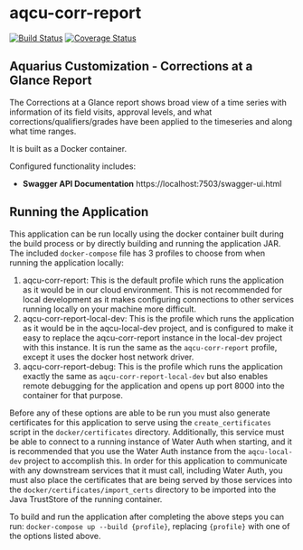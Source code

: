 # aqcu-corr-report


[![Build Status](https://travis-ci.org/USGS-CIDA/aqcu-corr-report.svg?branch=master)](https://travis-ci.org/USGS-CIDA/aqcu-corr-report) [![Coverage Status](https://coveralls.io/repos/github/USGS-CIDA/aqcu-corr-report/badge.svg?branch=master)](https://coveralls.io/github/USGS-CIDA/aqcu-corr-report?branch=master)

## Aquarius Customization - Corrections at a Glance Report

The Corrections at a Glance report shows broad view of a time series with information of its field visits, approval levels, and what corrections/qualifiers/grades have been applied to the timeseries and along what time ranges.

It is built as a Docker container.

Configured functionality includes:

- **Swagger API Documentation** https://localhost:7503/swagger-ui.html

## Running the Application

This application can be run locally using the docker container built during the build process or by directly building and running the application JAR. The included `docker-compose` file has 3 profiles to choose from when running the application locally:

1. aqcu-corr-report: This is the default profile which runs the application as it would be in our cloud environment. This is not recommended for local development as it makes configuring connections to other services running locally on your machine more difficult.
2. aqcu-corr-report-local-dev: This is the profile which runs the application as it would be in the aqcu-local-dev project, and is configured to make it easy to replace the aqcu-corr-report instance in the local-dev project with this instance. It is run the same as the `aqcu-corr-report` profile, except it uses the docker host network driver.
3. aqcu-corr-report-debug: This is the profile which runs the application exactly the same as `aqcu-corr-report-local-dev` but also enables remote debugging for the application and opens up port 8000 into the container for that purpose.

Before any of these options are able to be run you must also generate certificates for this application to serve using the `create_certificates` script in the `docker/certificates` directory. Additionally, this service must be able to connect to a running instance of Water Auth when starting, and it is recommended that you use the Water Auth instance from the `aqcu-local-dev` project to accomplish this. In order for this application to communicate with any downstream services that it must call, including Water Auth, you must also place the certificates that are being served by those services into the `docker/certificates/import_certs` directory to be imported into the Java TrustStore of the running container.

To build and run the application after completing the above steps you can run: `docker-compose up --build {profile}`, replacing `{profile}` with one of the options listed above.
